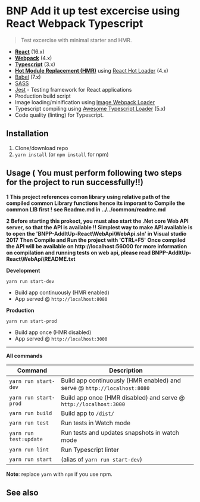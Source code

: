 # BNP Add it up test excercise using React Webpack Typescript
> Test excercise with minimal starter and HMR.

* **[React](https://facebook.github.io/react/)** (16.x)
* **[Webpack](https://webpack.js.org/)** (4.x)
* **[Typescript](https://www.typescriptlang.org/)** (3.x)
* **[Hot Module Replacement (HMR)](https://webpack.js.org/concepts/hot-module-replacement/)** using [React Hot Loader](https://github.com/gaearon/react-hot-loader) (4.x)
* [Babel](http://babeljs.io/) (7.x)
* [SASS](http://sass-lang.com/)
* [Jest](https://facebook.github.io/jest/) - Testing framework for React applications
* Production build script
* Image loading/minification using [Image Webpack Loader](https://github.com/tcoopman/image-webpack-loader)
* Typescript compiling using [Awesome Typescript Loader](https://github.com/s-panferov/awesome-typescript-loader) (5.x)
* Code quality (linting) for Typescript.

## Installation
1. Clone/download repo
2. `yarn install` (or `npm install` for npm)

## Usage ( You must perform following two steps for the project to run successfully!!)

**1**
**This project references comon library using relative path of the compiled common Library functions**
**hence its imporant to Compile the common LIB first !**
**see Readme.md in ../../common/readme.md**

**2**
**Before starting this prokect, you must also start the .Net core Web API server, so that the API is available !!**
**Simplest way to make API available is to open the  'BNPP-AddItUp-React\WebApi\WebApi.sln' in Visual studio 2017**
**Then Compile and Run the project with 'CTRL+F5'**
**Once compiled the API will be available on http://localhost:56000**
**for more information on compilation and running tests on web api, please read BNPP-AddItUp-React\WebApi\README.txt**

**Development**

`yarn run start-dev`

* Build app continuously (HMR enabled)
* App served @ `http://localhost:8080`

**Production**

`yarn run start-prod`

* Build app once (HMR disabled)
* App served @ `http://localhost:3000`

---

**All commands**

| Command                | Description                                                              |
| ---------------------- | ------------------------------------------------------------------------ |
| `yarn run start-dev`   | Build app continuously (HMR enabled) and serve @ `http://localhost:8080` |
| `yarn run start-prod`  | Build app once (HMR disabled) and serve @ `http://localhost:3000`        |
| `yarn run build`       | Build app to `/dist/`                                                    |
| `yarn run test`        | Run tests  in Watch mode                                                 |
| `yarn run test:update` | Run tests and updates snapshots in watch mode                            |
| `yarn run lint`        | Run Typescript linter                                                    |
| `yarn run start`       | (alias of `yarn run start-dev`)                                          |

**Note**: replace `yarn` with `npm` if you use npm.

## See also
